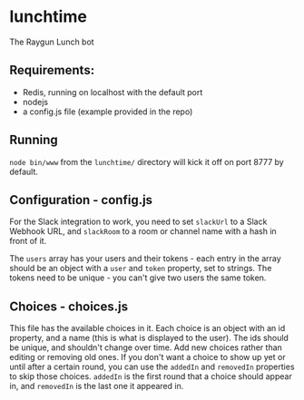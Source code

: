 # lunchtime
The Raygun Lunch bot

## Requirements:
* Redis, running on localhost with the default port
* nodejs
* a config.js file (example provided in the repo)

## Running
`node bin/www` from the `lunchtime/` directory will kick it off on port 8777 by default.

## Configuration - config.js

For the Slack integration to work, you need to set `slackUrl` to a Slack Webhook URL,
and `slackRoom` to a room or channel name with a hash in front of it.

The `users` array has your users and their tokens - each entry in the array should be
an object with a `user` and `token` property, set to strings. The tokens need to be
unique - you can't give two users the same token.

## Choices - choices.js

This file has the available choices in it. Each choice is an object with an id property,
and a name (this is what is displayed to the user). The ids should be unique, and
shouldn't change over time. Add new choices rather than editing or removing old ones.
If you don't want a choice to show up yet or until after a certain round, you can use the
`addedIn` and `removedIn` properties to skip those choices. `addedIn` is the first round
that a choice should appear in, and `removedIn` is the last one it appeared in.
